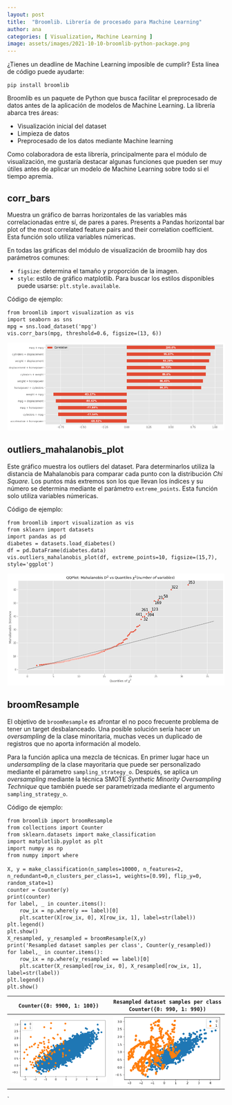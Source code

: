 ```yaml
---
layout: post
title:  "Broomlib. Librería de procesado para Machine Learning"
author: ana
categories: [ Visualization, Machine Learning ]
image: assets/images/2021-10-10-broomlib-python-package.png
---
```


¿Tienes un deadline de Machine Learning imposible de cumplir? Esta línea de código puede ayudarte:
```
pip install broomlib
```

Broomlib es un paquete de Python que busca facilitar el preprocesado de datos antes de la aplicación de modelos de Machine Learning. La librería abarca tres áreas:
- Visualización inicial del dataset
- Limpieza de datos
- Preprocesado de los datos mediante Machine learning

Como colaboradora de esta librería, principalmente para el módulo de visualización, me gustaría destacar algunas funciones que pueden ser muy útiles antes de aplicar un modelo de Machine Learning sobre todo si el tiempo apremia.

## corr_bars
Muestra un gráfico de barras horizontales de las variables más correlacionadas entre sí, de pares a pares. 
Presents a Pandas horizontal bar plot of the most correlated feature pairs and their correlation coefficient.
Esta función solo utiliza variables númericas.

En todas las gráficas del módulo de visualización de broomlib hay dos parámetros comunes:
- `figsize`: determina el tamaño y proporción de la imagen.
- `style`: estilo de gráfico matplotlib. Para buscar los estilos disponibles puede usarse: `plt.style.available`.


Código de ejemplo:
```
from broomlib import visualization as vis
import seaborn as sns
mpg = sns.load_dataset('mpg')
vis.corr_bars(mpg, threshold=0.6, figsize=(13, 6))
```

![](/assets/images/2021-10-10-broomlib_corr_bars.png)


## outliers_mahalanobis_plot
Este gráfico muestra los outliers del dataset. Para determinarlos utiliza la distancia de Mahalanobis para comparar cada punto con la distribución *Chi Square*. Los puntos más extremos son los que llevan los índices y su número se determina mediante el parámetro `extreme_points`. Esta función solo utiliza variables númericas.

Código de ejemplo:
```
from broomlib import visualization as vis
from sklearn import datasets
import pandas as pd
diabetes = datasets.load_diabetes()
df = pd.DataFrame(diabetes.data)
vis.outliers_mahalanobis_plot(df, extreme_points=10, figsize=(15,7), style='ggplot')
```

![](/assets/images/2021-10-10-broomlib_outliers_mahalanobis_plot.png)



## broomResample
El objetivo de `broomResample` es afrontar el no poco frecuente problema de tener un target desbalanceado. Una posible solución sería hacer un *oversampling* de la clase minoritaria, muchas veces un duplicado de registros que no aporta información al modelo.

Para la función aplica una mezcla de técnicas. En primer lugar hace un *undersampling* de la clase mayoritaria que puede ser personalizado mediante el párametro `sampling_strategy_o`. Después, se aplica un *oversampling* mediante la técnica SMOTE *Synthetic Minority Oversampling Technique* que también puede ser parametrizada mediante el argumento `sampling_strategy_o`.

Código de ejemplo:

```
from broomlib import broomResample
from collections import Counter
from sklearn.datasets import make_classification
import matplotlib.pyplot as plt
import numpy as np
from numpy import where

X, y = make_classification(n_samples=10000, n_features=2, n_redundant=0,n_clusters_per_class=1, weights=[0.99], flip_y=0, random_state=1)
counter = Counter(y)
print(counter)
for label, _ in counter.items():
    row_ix = np.where(y == label)[0]
    plt.scatter(X[row_ix, 0], X[row_ix, 1], label=str(label))
plt.legend()
plt.show()
X_resampled, y_resampled = broomResample(X,y)
print('Resampled dataset samples per class', Counter(y_resampled))
for label,_ in counter.items():
    row_ix = np.where(y_resampled == label)[0]
    plt.scatter(X_resampled[row_ix, 0], X_resampled[row_ix, 1], label=str(label))
plt.legend()
plt.show()
```
| `Counter({0: 9900, 1: 100})`           | `Resampled dataset samples per class Counter({0: 990, 1: 990})` |
|:---:                                                 |:---:                                         |
|![](/assets/images/2021-10-10-broomlib-resample01.png) | ![](/assets/images/2021-10-10-broomlib-resample02.png) |

`